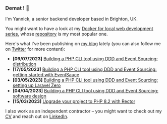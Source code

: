 ### Demat ! 👋

I'm Yannick, a senior backend developer based in Brighton, UK.

You might want to have a look at my [Docker for local web development series](https://tech.osteel.me/posts/docker-for-local-web-development-introduction-why-should-you-care "Docker for local web development, introduction: why should you care?"), whose [repository](https://github.com/osteel/docker-tutorial) is my most popular one.

Here's what I've been publishing on [my blog](https://tech.osteel.me) lately (you can also follow me on [Twitter](https://twitter.com/osteel) for more content):
<!-- posts -->
* **[09/07/2023]** [Building a PHP CLI tool using DDD and Event Sourcing: distribution](https://tech.osteel.me/posts/building-a-php-cli-tool-using-ddd-and-event-sourcing-distribution "Building a PHP CLI tool using DDD and Event Sourcing: distribution")
* **[17/05/2023]** [Building a PHP CLI tool using DDD and Event Sourcing: getting started with EventSauce](https://tech.osteel.me/posts/building-a-php-cli-tool-using-ddd-and-event-sourcing-getting-started-with-eventsauce "Building a PHP CLI tool using DDD and Event Sourcing: getting started with EventSauce")
* **[03/05/2023]** [Building a PHP CLI tool using DDD and Event Sourcing: setting up Laravel Zero](https://tech.osteel.me/posts/building-a-php-cli-tool-using-ddd-and-event-sourcing-setting-up-laravel-zero "Building a PHP CLI tool using DDD and Event Sourcing: setting up Laravel Zero")
* **[04/04/2023]** [Building a PHP CLI tool using DDD and Event Sourcing: software design](https://tech.osteel.me/posts/building-a-php-cli-tool-using-ddd-and-event-sourcing-software-design "Building a PHP CLI tool using DDD and Event Sourcing: software design")
* **[15/03/2023]** [Upgrade your project to PHP 8.2 with Rector](https://tech.osteel.me/posts/upgrade-your-project-to-the-latest-php-version-with-rector "Upgrade your project to PHP 8.2 with Rector")<!-- /posts -->

I also work as an independent contractor – you might want to check out my [CV](https://drive.google.com/file/d/1wEWDNFJYPBqNkvMGTVgtkLlNnhTWHm0G/view?usp=share_link) and reach out on [LinkedIn](https://www.linkedin.com/in/yannickchenot/).
